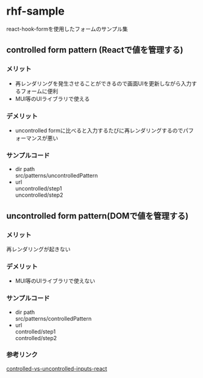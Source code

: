 # rhf-sample
react-hook-formを使用したフォームのサンプル集

## controlled form pattern (Reactで値を管理する)
### メリット
- 再レンダリングを発生させることができるので画面UIを更新しながら入力するフォームに便利
- MUI等のUIライブラリで使える
### デメリット
- uncontrolled formに比べると入力するたびに再レンダリングするのでパフォーマンスが悪い

### サンプルコード
- dir path<br/>
src/patterns/uncontrolledPattern
- url<br/>
uncontrolled/step1<br/>
uncontrolled/step2

## uncontrolled form pattern(DOMで値を管理する)
### メリット
再レンダリングが起きない
### デメリット
- MUI等のUIライブラリで使えない

### サンプルコード
- dir path<br>
src/patterns/controlledPattern
- url<br>
controlled/step1<br/>
controlled/step2

### 参考リンク
[controlled-vs-uncontrolled-inputs-react](https://goshacmd.com/controlled-vs-uncontrolled-inputs-react/)